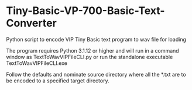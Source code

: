 # Tiny-Basic-VP-700-Basic-Text-Converter
Python script to encode VIP Tiny Basic text program to wav file for loading

The program requires Python 3.1.12 or higher and will run in a command window as <your python> TextToWavVIPFileCLI.py
or run the standalone executable TextToWavVIPFileCLI.exe

Follow the defaults and nominate source directory where all the *.txt are to be encoded to a specified target directory.
